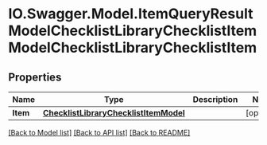 # IO.Swagger.Model.ItemQueryResultModelChecklistLibraryChecklistItemModelChecklistLibraryChecklistItem
## Properties

Name | Type | Description | Notes
------------ | ------------- | ------------- | -------------
**Item** | [**ChecklistLibraryChecklistItemModel**](ChecklistLibraryChecklistItemModel.md) |  | [optional] 

[[Back to Model list]](../README.md#documentation-for-models) [[Back to API list]](../README.md#documentation-for-api-endpoints) [[Back to README]](../README.md)

